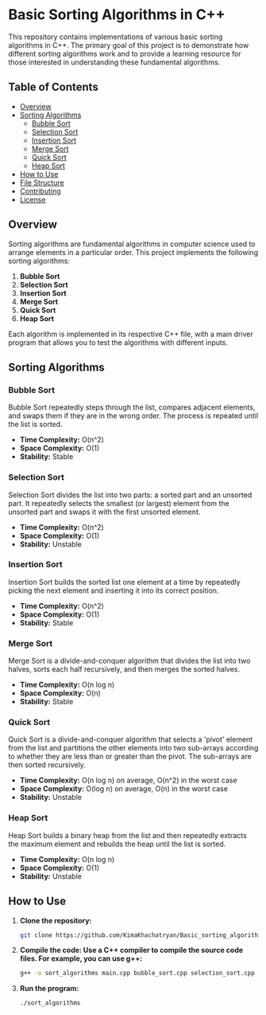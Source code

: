 # Basic Sorting Algorithms in C++

This repository contains implementations of various basic sorting algorithms in C++. The primary goal of this project is to demonstrate how different sorting algorithms work and to provide a learning resource for those interested in understanding these fundamental algorithms.

## Table of Contents

- [Overview](#overview)
- [Sorting Algorithms](#sorting-algorithms)
  - [Bubble Sort](#bubble-sort)
  - [Selection Sort](#selection-sort)
  - [Insertion Sort](#insertion-sort)
  - [Merge Sort](#merge-sort)
  - [Quick Sort](#quick-sort)
  - [Heap Sort](#heap-sort)
- [How to Use](#how-to-use)
- [File Structure](#file-structure)
- [Contributing](#contributing)
- [License](#license)

## Overview

Sorting algorithms are fundamental algorithms in computer science used to arrange elements in a particular order. This project implements the following sorting algorithms:

1. **Bubble Sort**
2. **Selection Sort**
3. **Insertion Sort**
4. **Merge Sort**
5. **Quick Sort**
6. **Heap Sort**

Each algorithm is implemented in its respective C++ file, with a main driver program that allows you to test the algorithms with different inputs.

## Sorting Algorithms

### Bubble Sort
Bubble Sort repeatedly steps through the list, compares adjacent elements, and swaps them if they are in the wrong order. The process is repeated until the list is sorted.

- **Time Complexity:** O(n^2)
- **Space Complexity:** O(1)
- **Stability:** Stable

### Selection Sort
Selection Sort divides the list into two parts: a sorted part and an unsorted part. It repeatedly selects the smallest (or largest) element from the unsorted part and swaps it with the first unsorted element.

- **Time Complexity:** O(n^2)
- **Space Complexity:** O(1)
- **Stability:** Unstable

### Insertion Sort
Insertion Sort builds the sorted list one element at a time by repeatedly picking the next element and inserting it into its correct position.

- **Time Complexity:** O(n^2)
- **Space Complexity:** O(1)
- **Stability:** Stable

### Merge Sort
Merge Sort is a divide-and-conquer algorithm that divides the list into two halves, sorts each half recursively, and then merges the sorted halves.

- **Time Complexity:** O(n log n)
- **Space Complexity:** O(n)
- **Stability:** Stable

### Quick Sort
Quick Sort is a divide-and-conquer algorithm that selects a 'pivot' element from the list and partitions the other elements into two sub-arrays according to whether they are less than or greater than the pivot. The sub-arrays are then sorted recursively.

- **Time Complexity:** O(n log n) on average, O(n^2) in the worst case
- **Space Complexity:** O(log n) on average, O(n) in the worst case
- **Stability:** Unstable

### Heap Sort
Heap Sort builds a binary heap from the list and then repeatedly extracts the maximum element and rebuilds the heap until the list is sorted.

- **Time Complexity:** O(n log n)
- **Space Complexity:** O(1)
- **Stability:** Unstable

## How to Use

1. **Clone the repository:**
   ```bash
   git clone https://github.com/KimaKhachatryan/Basic_sorting_algorithms.git
2. **Compile the code: Use a C++ compiler to compile the source code files. For example, you can use g++:**
   ```bash
   g++ -o sort_algorithms main.cpp bubble_sort.cpp selection_sort.cpp insertion_sort.cpp merge_sort.cpp quick_sort.cpp heap_sort.cpp
3. **Run the program:**
   ```bash
   ./sort_algorithms
